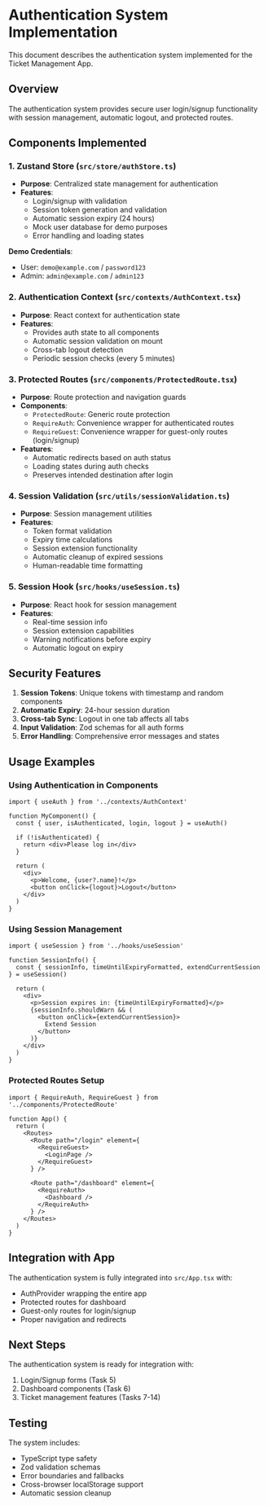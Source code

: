 # Authentication System Implementation

This document describes the authentication system implemented for the Ticket Management App.

## Overview

The authentication system provides secure user login/signup functionality with session management, automatic logout, and protected routes.

## Components Implemented

### 1. Zustand Store (`src/store/authStore.ts`)
- **Purpose**: Centralized state management for authentication
- **Features**:
  - Login/signup with validation
  - Session token generation and validation
  - Automatic session expiry (24 hours)
  - Mock user database for demo purposes
  - Error handling and loading states

**Demo Credentials**:
- User: `demo@example.com` / `password123`
- Admin: `admin@example.com` / `admin123`

### 2. Authentication Context (`src/contexts/AuthContext.tsx`)
- **Purpose**: React context for authentication state
- **Features**:
  - Provides auth state to all components
  - Automatic session validation on mount
  - Cross-tab logout detection
  - Periodic session checks (every 5 minutes)

### 3. Protected Routes (`src/components/ProtectedRoute.tsx`)
- **Purpose**: Route protection and navigation guards
- **Components**:
  - `ProtectedRoute`: Generic route protection
  - `RequireAuth`: Convenience wrapper for authenticated routes
  - `RequireGuest`: Convenience wrapper for guest-only routes (login/signup)
- **Features**:
  - Automatic redirects based on auth status
  - Loading states during auth checks
  - Preserves intended destination after login

### 4. Session Validation (`src/utils/sessionValidation.ts`)
- **Purpose**: Session management utilities
- **Features**:
  - Token format validation
  - Expiry time calculations
  - Session extension functionality
  - Automatic cleanup of expired sessions
  - Human-readable time formatting

### 5. Session Hook (`src/hooks/useSession.ts`)
- **Purpose**: React hook for session management
- **Features**:
  - Real-time session info
  - Session extension capabilities
  - Warning notifications before expiry
  - Automatic logout on expiry

## Security Features

1. **Session Tokens**: Unique tokens with timestamp and random components
2. **Automatic Expiry**: 24-hour session duration
3. **Cross-tab Sync**: Logout in one tab affects all tabs
4. **Input Validation**: Zod schemas for all auth forms
5. **Error Handling**: Comprehensive error messages and states

## Usage Examples

### Using Authentication in Components

```tsx
import { useAuth } from '../contexts/AuthContext'

function MyComponent() {
  const { user, isAuthenticated, login, logout } = useAuth()
  
  if (!isAuthenticated) {
    return <div>Please log in</div>
  }
  
  return (
    <div>
      <p>Welcome, {user?.name}!</p>
      <button onClick={logout}>Logout</button>
    </div>
  )
}
```

### Using Session Management

```tsx
import { useSession } from '../hooks/useSession'

function SessionInfo() {
  const { sessionInfo, timeUntilExpiryFormatted, extendCurrentSession } = useSession()
  
  return (
    <div>
      <p>Session expires in: {timeUntilExpiryFormatted}</p>
      {sessionInfo.shouldWarn && (
        <button onClick={extendCurrentSession}>
          Extend Session
        </button>
      )}
    </div>
  )
}
```

### Protected Routes Setup

```tsx
import { RequireAuth, RequireGuest } from '../components/ProtectedRoute'

function App() {
  return (
    <Routes>
      <Route path="/login" element={
        <RequireGuest>
          <LoginPage />
        </RequireGuest>
      } />
      
      <Route path="/dashboard" element={
        <RequireAuth>
          <Dashboard />
        </RequireAuth>
      } />
    </Routes>
  )
}
```

## Integration with App

The authentication system is fully integrated into `src/App.tsx` with:
- AuthProvider wrapping the entire app
- Protected routes for dashboard
- Guest-only routes for login/signup
- Proper navigation and redirects

## Next Steps

The authentication system is ready for integration with:
1. Login/Signup forms (Task 5)
2. Dashboard components (Task 6)
3. Ticket management features (Tasks 7-14)

## Testing

The system includes:
- TypeScript type safety
- Zod validation schemas
- Error boundaries and fallbacks
- Cross-browser localStorage support
- Automatic session cleanup